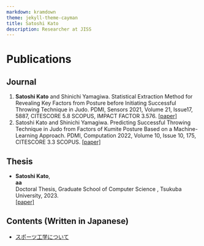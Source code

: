```yaml
---
markdown: kramdown
theme: jekyll-theme-cayman
title: Satoshi Kato
description: Researcher at JISS
---
```


# Publications

## Journal
1. **Satoshi Kato** and Shinichi Yamagiwa. Statistical Extraction Method for Revealing Key Factors from Posture before Initiating Successful Throwing Technique in Judo. PDMI, Sensors 2021,  Volume 21, Issue17, 5887, CITESCORE 5.8 SCOPUS, IMPACT FACTOR 3.576.
  [[paper]](https://doi.org/10.3390/s21175884)
2. Satoshi Kato and Shinichi Yamagiwa. Predicting Successful Throwing Technique in Judo from Factors of Kumite Posture Based on a Machine-Learning Approach. PDMI, Computation 2022, Volume 10, Issue 10, 175, CITESCORE 3.3 SCOPUS.
  [[paper]](https://doi.org/10.3390/computation10100175)

## Thesis
- **Satoshi Kato**,  
  **aa**  
  Doctoral Thesis, Graduate School of Computer Science , Tsukuba University, 2023.  
  [[paper]](aa)

## Contents (Written in Japanese)
- [スポーツ工学について](contents/about_sport_engineering.md)
